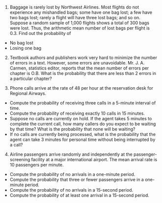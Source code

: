 1. Baggage is rarely lost by Northwest Airlines. Most flights do not experience any mishandled bags; some have one bag lost; a few have two bags lost; rarely a flight will have three lost bags; and so on. Suppose a random sample of 1,000 flights shows a total of 300 bags were lost. Thus, the arithmetic mean number of lost bags per flight is 0.3. Find out the probability of 

- No bag lost
- Losing one bag

2. Textbook authors and publishers work very hard to minimize the number of errors in a text. However, some errors are unavoidable. Mr. J. A. Carmen, statistics editor, reports that the mean number of errors per chapter is O.B. What is the probability that there are less than 2 errors in a particular chapter?

3. Phone calls arrive at the rate of 48 per hour at the reservation desk for Regional Airways.
- Compute the probability of receiving three calls in a 5-minute interval of time.
- Compute the probability of receiving exactly 10 calls in 15 minutes.
- Suppose no calls are currently on hold. If the agent takes 5 minutes to complete the
current call, how many callers do you expect to be waiting by that time? What is the
probability that none will be waiting?
- If no calls are currently being processed, what is the probability that the agent can take 3 minutes for personal time without being interrupted by a call?

4. Airline passengers arrive randomly and independently at the passenger-screening facility at a major international airport. The mean arrival rate is 10 passengers per minute.
- Compute the probability of no arrivals in a one-minute period.
- Compute the probability that three or fewer passengers arrive in a one-minute period.
- Compute the probability of no arrivals in a 15-second period.
- Compute the probability of at least one arrival in a 15-second period.